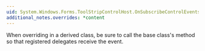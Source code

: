 ```yaml
---
uid: System.Windows.Forms.ToolStripControlHost.OnSubscribeControlEvents(System.Windows.Forms.Control)
additional_notes.overrides: *content
---
```


<p>When overriding <xref href="System.Windows.Forms.ToolStripControlHost.OnSubscribeControlEvents(System.Windows.Forms.Control)"></xref> in a derived class, be sure to call the base class's <xref href="System.Windows.Forms.ToolStripControlHost.OnSubscribeControlEvents(System.Windows.Forms.Control)"></xref> method so that registered delegates receive the event.</p>


